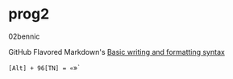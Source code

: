 # prog2
02bennic



GitHub Flavored Markdown's [Basic writing and formatting syntax](help.github.com/en/articles/basic-writing-and-formatting-syntax)

`[Alt] + 96[TN] = «`»`
